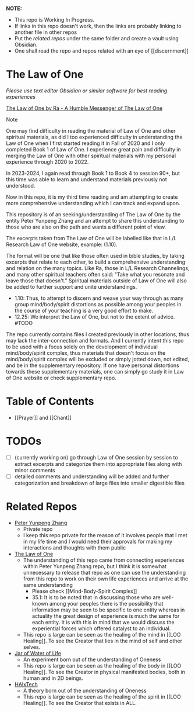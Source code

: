 **NOTE:** 
- This repo is Working In Progress.
- If links in this repo doesn't work, then the links are probably linking to another file in other repos
- Put the *related repos* under the same folder and create a vault using Obsidian.
- One shall read the repo and repos related with an eye of [[discernment]] 
# The Law of One
*Please use text editor Obsidian or similar software for best reading experiences*

[The Law of One by Ra - A Humble Messenger of The Law of One](https://www.lawofone.info/) 

> [!NOTE]
> One may find difficulty in reading the material of Law of One and other spiritual materials, as did I too experienced difficulty in understanding the Law of One when I first started reading it in Fall of 2020 and I only completed Book 1 of Law of One. I experience great pain and difficulty in merging the Law of One with other spiritual materials with my personal experience through 2020 to 2022. 
> 
> In 2023-2024, I again read through Book 1 to Book 4 to session 90+, but this time was able to learn and understand materials previously not understood. 
> 
> Now in this repo, it is my third time reading and am attempting to create more comprehensive understanding which I can track and expand upon.

This repository is of an seeking/understanding of The Law of One by the entity Peter Yunpeng Zhang and an attempt to share this understanding to those who are also on the path and wants a different point of view.

The excerpts taken from The Law of One will be labelled like that in L/L Research Law of One website, example: (1.10).

The format will be one that like those often used in bible studies, by taking excerpts that relate to each other, to build a comprehensive understanding and relation on the many topics. Like Ra, those in L/L Research Channelings, and many other spiritual teachers often said: "Take what you resonate and leave those that doesn't." Spiritual materials outside of Law of One will also be added to further support and unite understandings.
- 1.10: Thus, to attempt to discern and weave your way through as many group mind/body/spirit distortions as possible among your peoples in the course of your teaching is a very good effort to make.
- 12.25: We interpret the Law of One, but not to the extent of advice. #TODO

The repo currently contains files I created previously in other locations, thus may lack the inter-connection and formats. And I currently intent this repo to be used with a focus solely on the development of individual mind/body/spirit complex, thus materials that doesn't focus on the mind/body/spirit complex will be excluded or simply jotted down, not edited, and be in the supplementary repository. If one have personal distortions towards these supplementary materials, one can simply go study it in Law of One website or check supplementary repo.

# Table of Contents
- [[Prayer]] and [[Chant]]
# TODOs
- [ ] (currently working on) go through Law of One session by session to extract excerpts and categorize them into appropriate files along with minor comments
- [ ] detailed comments and understanding will be added and further categorization and breakdown of large files into smaller digestible files 
# Related Repos
- [Peter Yunpeng Zhang](https://github.com/peteryzhang6/pyzzyp) 
	- Private repo
	- I keep this repo private for the reason of it involves people that I met in my life time and I would need their approvals for making my interactions and thoughts with them public
- [The Law of One](https://github.com/peteryzhang6/The-Law-of-One)
	- The understanding of this repo came from connecting experiences within Peter Yunpeng Zhang repo, but I think it is somewhat unnecessary to release that repo as one can use the understanding from this repo to work on their own life experiences and arrive at the same understanding
		- Please check [[Mind-Body-Spirit Complex]]
		- 35.1: It is to be noted that in discussing those who are well-known among your peoples there is the possibility that information may be seen to be specific to one entity whereas in actuality the great design of experience is much the same for each entity. It is with this in mind that we would discuss the experiential forces which offered catalyst to an individual.
	- This repo is large can be seen as the healing of the mind in [[LOO Healing]]. To see the Creator that lies in the mind of self and other selves.
- [Jar of Water of Life](https://github.com/peteryzhang6/Jar-of-Water-of-Life)
	- An experiment born out of the understanding of Oneness
	- This repo is large can be seen as the healing of the body in [[LOO Healing]]. To see the Creator in physical manifested bodies, both in human and in 2D beings.
- [HAIxTech](https://github.com/peteryzhang6/HAIxTech)
	- A theory born out of the understanding of Oneness
	- This repo is large can be seen as the healing of the spirit in [[LOO Healing]]. To see the Creator that exists in ALL.
